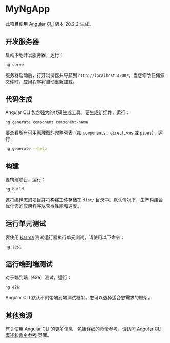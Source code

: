 # MyNgApp

此项目使用 [Angular CLI](https://github.com/angular/angular-cli) 版本 20.2.2 生成。

## 开发服务器

启动本地开发服务器，运行：

```bash
ng serve
```

服务器启动后，打开浏览器并导航到 `http://localhost:4200/`。当您修改任何源文件时，应用程序将自动重新加载。

## 代码生成

Angular CLI 包含强大的代码生成工具。要生成新组件，运行：

```bash
ng generate component component-name
```

要查看所有可用原理图的完整列表（如 `components`、`directives` 或 `pipes`），运行：

```bash
ng generate --help
```

## 构建

要构建项目，运行：

```bash
ng build
```

这将编译您的项目并将构建工件存储在 `dist/` 目录中。默认情况下，生产构建会优化您的应用程序以获得性能和速度。

## 运行单元测试

要使用 [Karma](https://karma-runner.github.io) 测试运行器执行单元测试，请使用以下命令：

```bash
ng test
```

## 运行端到端测试

对于端到端（e2e）测试，运行：

```bash
ng e2e
```

Angular CLI 默认不附带端到端测试框架。您可以选择适合您需求的框架。

## 其他资源

有关使用 Angular CLI 的更多信息，包括详细的命令参考，请访问 [Angular CLI 概述和命令参考](https://angular.dev/tools/cli) 页面。
